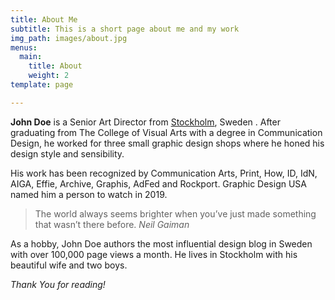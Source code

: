 ```yaml
---
title: About Me
subtitle: This is a short page about me and my work
img_path: images/about.jpg
menus:
  main:
    title: About
    weight: 2
template: page

---
```

**John Doe** is a Senior Art Director from [Stockholm](https://en.wikipedia.org/wiki/Stockholm), Sweden . After graduating from The College of Visual Arts with a degree in Communication Design, he worked for three small graphic design shops where he honed his design style and sensibility.

His work has been recognized by Communication Arts, Print, How, ID, IdN, AIGA, Effie, Archive, Graphis, AdFed and Rockport. Graphic Design USA named him a person to watch in 2019.

> The world always seems brighter when you’ve just made something that wasn’t there before. <cite>Neil Gaiman</cite>

As a hobby, John Doe authors the most influential design blog in Sweden with over 100,000 page views a month. He lives in Stockholm with his beautiful wife and two boys.

_Thank You for reading!_